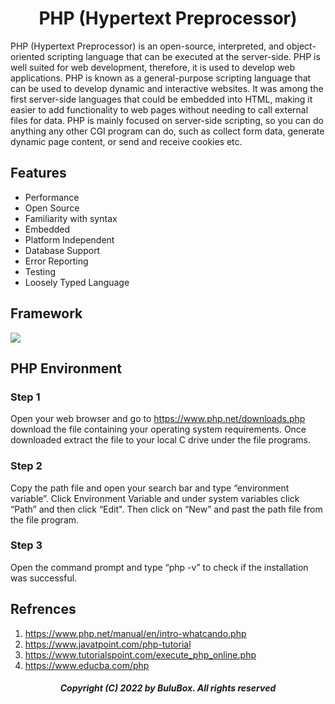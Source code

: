 <h1 align="center">PHP (Hypertext Preprocessor)</h1>

PHP (Hypertext Preprocessor) is an open-source, interpreted, and object-oriented scripting language that can be executed at the server-side. PHP is well suited for web development, therefore, it is used to develop web applications. PHP is known as a general-purpose scripting language that can be used to develop dynamic and interactive websites. It was among the first server-side languages that could be embedded into HTML, making it easier to add functionality to web pages without needing to call external files for data. PHP is mainly focused on server-side scripting, so you can do anything any other CGI program can do, such as collect form data, generate dynamic page content, or send and receive cookies etc.
 
## Features 
<ul>
  <li>Performance</li>
  <li>Open Source</li>
  <li>Familiarity with syntax</li>
  <li>Embedded</li>
  <li>Platform Independent</li>
  <li>Database Support</li>
  <li>Error Reporting</li>
  <li>Testing</li>
  <li>Loosely Typed Language</li>
</ul>  

## Framework

![](https://github.com/SoftwareBulu/TechDocumentation/blob/main/Programming/Images/PHP_FrameWork.png)

## PHP Environment 

### Step 1
Open your web browser and go to https://www.php.net/downloads.php download the file containing your operating system requirements. Once downloaded extract the file to your local C drive under the file programs.
### Step 2
Copy the path file and open your search bar and type “environment variable”. Click Environment Variable and under system variables click “Path” and then click “Edit". Then click on “New” and past the path file from the file program.
### Step 3
Open the command prompt and type “php -v” to check if the installation was successful. 

## Refrences 
1. https://www.php.net/manual/en/intro-whatcando.php
2. https://www.javatpoint.com/php-tutorial
3. https://www.tutorialspoint.com/execute_php_online.php
4. https://www.educba.com/php
 
<h5 align="center"> Copyright (C) 2022 by BuluBox. All rights reserved</h5>
